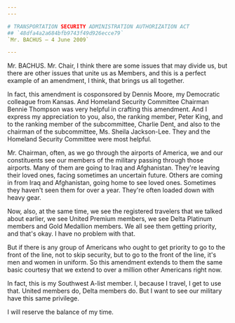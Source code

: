 ```yaml
---
---

# TRANSPORTATION SECURITY ADMINISTRATION AUTHORIZATION ACT
## `48dfa4a2a684bfb9743f49d926ecce79`
`Mr. BACHUS — 4 June 2009`

---
```



Mr. BACHUS. Mr. Chair, I think there are some issues that may divide 
us, but there are other issues that unite us as Members, and this is a 
perfect example of an amendment, I think, that brings us all together.

In fact, this amendment is cosponsored by Dennis Moore, my Democratic 
colleague from Kansas. And Homeland Security Committee Chairman Bennie 
Thompson was very helpful in crafting this amendment. And I express my 
appreciation to you, also, the ranking member, Peter King, and to the 
ranking member of the subcommittee, Charlie Dent, and also to the 
chairman of the subcommittee, Ms. Sheila Jackson-Lee. They and the 
Homeland Security Committee were most helpful.

Mr. Chairman, often, as we go through the airports of America, we and 
our constituents see our members of the military passing through those 
airports. Many of them are going to Iraq and Afghanistan. They're 
leaving their loved ones, facing sometimes an uncertain future. Others 
are coming in from Iraq and Afghanistan, going home to see loved ones. 
Sometimes they haven't seen them for over a year. They're often loaded 
down with heavy gear.

Now, also, at the same time, we see the registered travelers that we 
talked about earlier, we see United Premium members, we see Delta 
Platinum members and Gold Medallion members. We all see them getting 
priority, and that's okay. I have no problem with that.

But if there is any group of Americans who ought to get priority to 
go to the front of the line, not to skip security, but to go to the 
front of the line, it's men and women in uniform. So this amendment 
extends to them the same basic courtesy that we extend to over a 
million other Americans right now.

In fact, this is my Southwest A-list member. I, because I travel, I 
get to use that. United members do, Delta members do. But I want to see 
our military have this same privilege.

I will reserve the balance of my time.